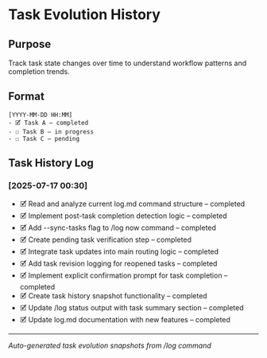 # Task Evolution History

## Purpose
Track task state changes over time to understand workflow patterns and completion trends.

## Format
```
[YYYY-MM-DD HH:MM]  
- 🗹 Task A – completed  
- ☐ Task B – in progress  
- ☐ Task C – pending
```

## Task History Log

### [2025-07-17 00:30]
- 🗹 Read and analyze current log.md command structure – completed
- 🗹 Implement post-task completion detection logic – completed
- 🗹 Add --sync-tasks flag to /log now command – completed
- 🗹 Create pending task verification step – completed
- 🗹 Integrate task updates into main routing logic – completed
- 🗹 Add task revision logging for reopened tasks – completed
- 🗹 Implement explicit confirmation prompt for task completion – completed
- 🗹 Create task history snapshot functionality – completed
- 🗹 Update /log status output with task summary section – completed
- 🗹 Update log.md documentation with new features – completed

---
*Auto-generated task evolution snapshots from /log command*